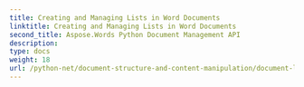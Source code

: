 ```yaml
---
title: Creating and Managing Lists in Word Documents
linktitle: Creating and Managing Lists in Word Documents
second_title: Aspose.Words Python Document Management API
description: 
type: docs
weight: 18
url: /python-net/document-structure-and-content-manipulation/document-lists/
---
```


